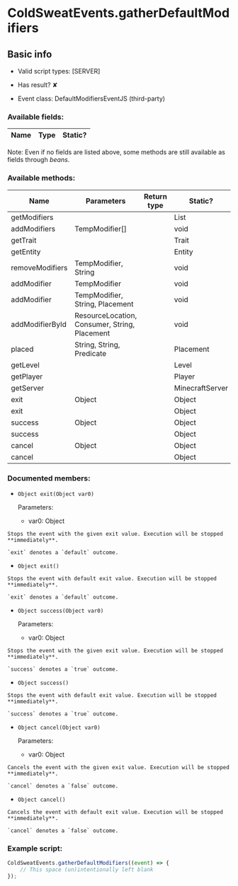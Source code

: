 # ColdSweatEvents.gatherDefaultModifiers

## Basic info

- Valid script types: [SERVER]

- Has result? ✘

- Event class: DefaultModifiersEventJS (third-party)

### Available fields:

| Name | Type | Static? |
| ---- | ---- | ------- |

Note: Even if no fields are listed above, some methods are still available as fields through *beans*.

### Available methods:

| Name | Parameters | Return type | Static? |
| ---- | ---------- | ----------- | ------- |
| getModifiers |  |  | List<TempModifier> | ✘ |
| addModifiers | TempModifier[] |  | void | ✘ |
| getTrait |  |  | Trait | ✘ |
| getEntity |  |  | Entity | ✘ |
| removeModifiers | TempModifier, String |  | void | ✘ |
| addModifier | TempModifier |  | void | ✘ |
| addModifier | TempModifier, String, Placement |  | void | ✘ |
| addModifierById | ResourceLocation, Consumer<TempModifier>, String, Placement |  | void | ✘ |
| placed | String, String, Predicate<TempModifier> |  | Placement | ✘ |
| getLevel |  |  | Level | ✘ |
| getPlayer |  |  | Player | ✘ |
| getServer |  |  | MinecraftServer | ✘ |
| exit | Object |  | Object | ✘ |
| exit |  |  | Object | ✘ |
| success | Object |  | Object | ✘ |
| success |  |  | Object | ✘ |
| cancel | Object |  | Object | ✘ |
| cancel |  |  | Object | ✘ |


### Documented members:

- `Object exit(Object var0)`

  Parameters:
  - var0: Object

```
Stops the event with the given exit value. Execution will be stopped **immediately**.

`exit` denotes a `default` outcome.
```

- `Object exit()`
```
Stops the event with default exit value. Execution will be stopped **immediately**.

`exit` denotes a `default` outcome.
```

- `Object success(Object var0)`

  Parameters:
  - var0: Object

```
Stops the event with the given exit value. Execution will be stopped **immediately**.

`success` denotes a `true` outcome.
```

- `Object success()`
```
Stops the event with default exit value. Execution will be stopped **immediately**.

`success` denotes a `true` outcome.
```

- `Object cancel(Object var0)`

  Parameters:
  - var0: Object

```
Cancels the event with the given exit value. Execution will be stopped **immediately**.

`cancel` denotes a `false` outcome.
```

- `Object cancel()`
```
Cancels the event with default exit value. Execution will be stopped **immediately**.

`cancel` denotes a `false` outcome.
```



### Example script:

```js
ColdSweatEvents.gatherDefaultModifiers((event) => {
	// This space (un)intentionally left blank
});
```

